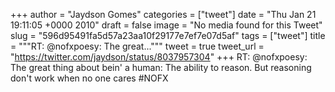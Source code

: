 
+++
author = "Jaydson Gomes"
categories = ["tweet"]
date = "Thu Jan 21 19:11:05 +0000 2010"
draft = false
image = "No media found for this Tweet"
slug = "596d95491fa5d57a23aa10f29177e7ef7e07d5af"
tags = ["tweet"]
title = """RT: @nofxpoesy: The great..."""
tweet = true
tweet_url = "https://twitter.com/jaydson/status/8037957304"
+++
RT: @nofxpoesy: The great thing about bein' a human: The ability to reason. But reasoning don't work when no one cares #NOFX
